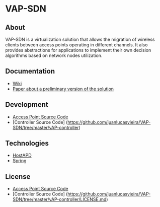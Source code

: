 # VAP-SDN

## About

VAP-SDN is a virtualization solution that allows the migration of wireless clients between access points operating in different channels.
It also provides abstractions for applications to implement their own decision algorithms based on network nodes utilization.

## Documentation

* [Wiki](https://github.com/juanlucasvieira/VAP-SDN/wiki)
* [Paper about a preliminary version of the solution](https://ieeexplore.ieee.org/document/9015186)
<!--- * [Thesis document that details the concepts and implementation of the solution] (<link here) --->

## Development

* [Access Point Source Code](https://github.com/juanlucasvieira/VAP-SDN/tree/master/hostapd-2.7)
* [Controller Source Code] (https://github.com/juanlucasvieira/VAP-SDN/tree/master/vAP-controller)

## Technologies

* [HostAPD](https://w1.fi/hostapd/)
* [Spring](https://spring.io/)

## License

* [Access Point Source Code](https://github.com/juanlucasvieira/VAP-SDN/blob/master/hostapd-2.7/README)
* [Controller Source Code] (https://github.com/juanlucasvieira/VAP-SDN/tree/master/vAP-controller/LICENSE.md)


